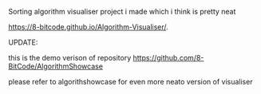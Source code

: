 Sorting algorithm visualiser project i made which i think is pretty neat

https://8-bitcode.github.io/Algorithm-Visualiser/.

UPDATE:

this is the demo verison of repository https://github.com/8-BitCode/AlgorithmShowcase

please refer to algorithshowcase for even more neato version of visualiser
